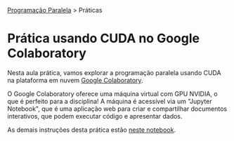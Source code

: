 [Programação Paralela](https://github.com/AndreaInfUFSM/elc139-2020a) > Práticas

# Prática usando CUDA no Google Colaboratory




Nesta aula prática, vamos explorar a programação paralela usando CUDA na plataforma em nuvem [Google Colaboratory](https://research.google.com/colaboratory/faq.html). 

O Google Colaboratory oferece uma máquina virtual com GPU NVIDIA, o que é perfeito para a disciplina! A máquina é acessível via um "Jupyter Notebook", que é uma aplicação web para criar e compartilhar documentos interativos, que podem executar código e apresentar dados.

As demais instruções desta prática estão [neste notebook](https://colab.research.google.com/drive/1Heeo3AqS7znAkiXmdefLs9-U9PAtDMr1). 
